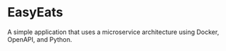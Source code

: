 # EasyEats

A simple application that uses a microservice architecture using Docker, OpenAPI, and Python.

